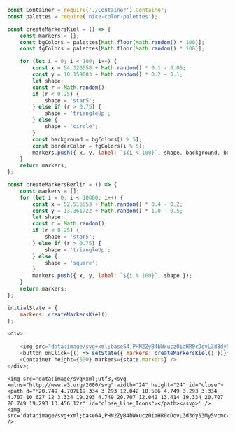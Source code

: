 ```js
const Container = require('./Container').Container;
const palettes = require('nice-color-palettes');

const createMarkersKiel = () => {
    const markers = [];
    const bgColors = palettes[Math.floor(Math.random() * 100)];
    const fgColors = palettes[Math.floor(Math.random() * 100)];

    for (let i = 0; i < 100; i++) {
        const x = 54.326558 + Math.random() * 0.1 - 0.05;
        const y = 10.159083 + Math.random() * 0.2 - 0.1;
        let shape;
        const r = Math.random();
        if (r < 0.25) {
            shape = 'star5';
        } else if (r > 0.75) {
            shape = 'triangleUp';
        } else {
            shape = 'circle';
        }
        const background = bgColors[i % 5];
        const borderColor = fgColors[i % 5];
        markers.push({ x, y, label: `${i % 100}`, shape, background, borderColor });
    }
    return markers;
};

const createMarkersBerlin = () => {
    const markers = [];
    for (let i = 0; i < 10000; i++) {
        const x = 52.515553 + Math.random() * 0.4 - 0.2;
        const y = 13.361722 + Math.random() * 1.0 - 0.5;
        let shape;
        const r = Math.random();
        if (r < 0.25) {
            shape = 'star5';
        } else if (r > 0.75) {
            shape = 'triangleUp';
        } else {
            shape = 'square';
        }
        markers.push({ x, y, label: `${i % 100}`, shape });
    }
    return markers;
};

initialState = {
    markers: createMarkersKiel()
};

<div>
    
    <img src="data:image/svg+xml;base64,PHN2ZyB4bWxucz0iaHR0cDovL3d3dy53My5vcmcvMjAwMC9zdmciIHZpZXdCb3g9IjAgMCAxMjI2IDE0ODEiPgogIDxwYXRoIGQ9Ik0wIDEzOTRWODdDMCA0Ni4zIDEzLjMgMTkuOCA0MCA3LjUgNjYuNy00LjggOTguNy4zIDEzNiAyM2wxMDM0IDYzNGMzNy4zIDIyLjcgNTYgNTAuMyA1NiA4M3MtMTguNyA2MC4zLTU2IDgzTDEzNiAxNDU4Yy0zNy4zIDIyLjctNjkuMyAyNy44LTk2IDE1LjUtMjYuNy0xMi4zLTQwLTM4LjgtNDAtNzkuNXoiIGZpbGw9InJlZCIvPgogPC9zdmc+" />
    <button onClick={() => setState({ markers: createMarkersKiel() })}>{'shuffle'}</button>
    <Container height={500} markers={state.markers} />
</div>;
```

    <img src='data:image/svg+xml;utf8,<svg xmlns="http://www.w3.org/2000/svg" width="24" height="24" id="close"><path d="M20.749 4.707L19.334 3.293 12.042 10.586 4.749 3.293 3.334 4.707 10.627 12 3.334 19.293 4.749 20.707 12.042 13.414 19.334 20.707 20.749 19.293 13.456 12z" id="close_Line_Icons"></path></svg>' />
    <img src='data:image/svg+xml;base64,PHN2ZyB4bWxucz0iaHR0cDovL3d3dy53My5vcmcvMjAwMC9zdmciIHdpZHRoPSIyNCIgaGVpZ2h0PSIyNCIgaWQ9ImNsb3NlIj48cGF0aCBkPSJNMjAuNzQ5IDQuNzA3TDE5LjMzNCAzLjI5MyAxMi4wNDIgMTAuNTg2IDQuNzQ5IDMuMjkzIDMuMzM0IDQuNzA3IDEwLjYyNyAxMiAzLjMzNCAxOS4yOTMgNC43NDkgMjAuNzA3IDEyLjA0MiAxMy40MTQgMTkuMzM0IDIwLjcwNyAyMC43NDkgMTkuMjkzIDEzLjQ1NiAxMnoiIGlkPSJjbG9zZV9MaW5lX0ljb25zIj48L3BhdGg+PC9zdmc+' />